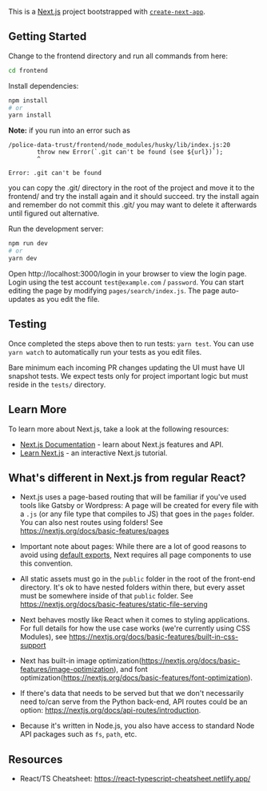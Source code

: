 This is a [Next.js](https://nextjs.org/) project bootstrapped with [`create-next-app`](https://github.com/vercel/next.js/tree/canary/packages/create-next-app).

## Getting Started

Change to the frontend directory and run all commands from here:

```bash
cd frontend
```

Install dependencies:

```bash
npm install
# or
yarn install
```

**Note:** if you run into an error such as

```
/police-data-trust/frontend/node_modules/husky/lib/index.js:20
        throw new Error(`.git can't be found (see ${url})`);
        ^

Error: .git can't be found
```

you can copy the .git/ directory in the root of the project and move it to the frontend/ and try the install again and it should succeed. try the install again and remember do not commit this .git/ you may want to delete it afterwards until figured out alternative.

Run the development server:

```bash
npm run dev
# or
yarn dev
```

Open http://localhost:3000/login in your browser to view the login page. Login using the test account `test@example.com` / `password`. You can start editing the page by modifying `pages/search/index.js`. The page auto-updates as you edit the file.

## Testing

Once completed the steps above then to run tests: `yarn test`. You can use `yarn watch` to automatically run your tests as you edit files.

Bare minimum each incoming PR changes updating the UI must have UI snapshot tests. We expect tests only for project important logic but must reside in the `tests/` directory.

## Learn More

To learn more about Next.js, take a look at the following resources:

- [Next.js Documentation](https://nextjs.org/docs) - learn about Next.js features and API.
- [Learn Next.js](https://nextjs.org/learn) - an interactive Next.js tutorial.

## What's different in Next.js from regular React?

- Next.js uses a page-based routing that will be familiar if you've used tools like Gatsby or Wordpress: A page will be created for every file with a `.js` (or any file type that compiles to JS) that goes in the `pages` folder. You can also nest routes using folders! See https://nextjs.org/docs/basic-features/pages

- Important note about pages: While there are a lot of good reasons to avoid using [default exports](https://humanwhocodes.com/blog/2019/01/stop-using-default-exports-javascript-module/), Next requires all page components to use this convention.

- All static assets must go in the `public` folder in the root of the front-end directory. It's ok to have nested folders within there, but every asset must be somewhere inside of that `public` folder. See https://nextjs.org/docs/basic-features/static-file-serving

- Next behaves mostly like React when it comes to styling applications. For full details for how the use case works (we're currently using CSS Modules), see https://nextjs.org/docs/basic-features/built-in-css-support

- Next has built-in image optimization(https://nextjs.org/docs/basic-features/image-optimization), and font optimization(https://nextjs.org/docs/basic-features/font-optimization).

- If there's data that needs to be served but that we don't necessarily need to/can serve from the Python back-end, API routes could be an option: https://nextjs.org/docs/api-routes/introduction.

- Because it's written in Node.js, you also have access to standard Node API packages such as `fs`, `path`, etc.

## Resources

- React/TS Cheatsheet: https://react-typescript-cheatsheet.netlify.app/
